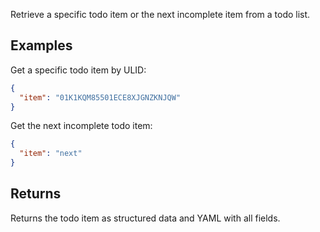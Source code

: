 Retrieve a specific todo item or the next incomplete item from a todo list.

## Examples

Get a specific todo item by ULID:
```json
{
  "item": "01K1KQM85501ECE8XJGNZKNJQW"
}
```

Get the next incomplete todo item:
```json
{
  "item": "next"
}
```

## Returns

Returns the todo item as structured data and YAML with all fields.
